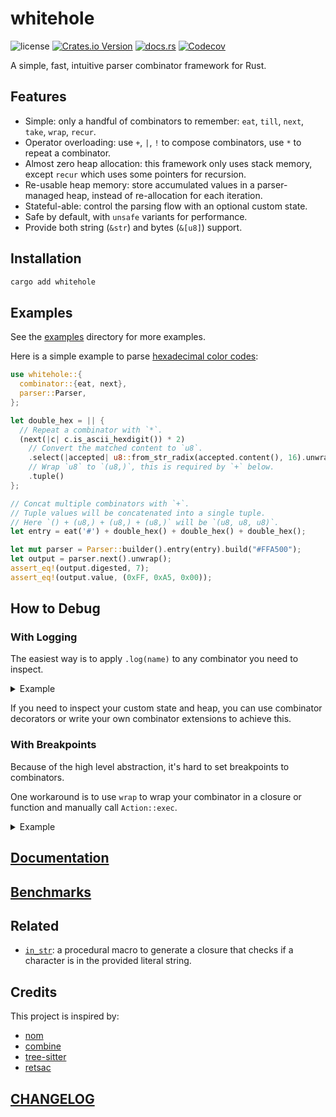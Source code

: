 # whitehole

![license](https://img.shields.io/github/license/DiscreteTom/whitehole?style=flat-square)
[![Crates.io Version](https://img.shields.io/crates/v/whitehole?style=flat-square)](https://crates.io/crates/whitehole)
[![docs.rs](https://img.shields.io/docsrs/whitehole?style=flat-square)](https://docs.rs/whitehole/)
[![Codecov](https://img.shields.io/codecov/c/github/DiscreteTom/whitehole?style=flat-square)](https://codecov.io/gh/DiscreteTom/whitehole)

A simple, fast, intuitive parser combinator framework for Rust.

## Features

- Simple: only a handful of combinators to remember: `eat`, `till`, `next`, `take`, `wrap`, `recur`.
- Operator overloading: use `+`, `|`, `!` to compose combinators, use `*` to repeat a combinator.
- Almost zero heap allocation: this framework only uses stack memory, except `recur` which uses some pointers for recursion.
- Re-usable heap memory: store accumulated values in a parser-managed heap, instead of re-allocation for each iteration.
- Stateful-able: control the parsing flow with an optional custom state.
- Safe by default, with `unsafe` variants for performance.
- Provide both string (`&str`) and bytes (`&[u8]`) support.

## Installation

```bash
cargo add whitehole
```

## Examples

See the [examples](./examples) directory for more examples.

Here is a simple example to parse [hexadecimal color codes](./examples/hex_color.rs):

```rust
use whitehole::{
  combinator::{eat, next},
  parser::Parser,
};

let double_hex = || {
  // Repeat a combinator with `*`.
  (next(|c| c.is_ascii_hexdigit()) * 2)
    // Convert the matched content to `u8`.
    .select(|accepted| u8::from_str_radix(accepted.content(), 16).unwrap())
    // Wrap `u8` to `(u8,)`, this is required by `+` below.
    .tuple()
};

// Concat multiple combinators with `+`.
// Tuple values will be concatenated into a single tuple.
// Here `() + (u8,) + (u8,) + (u8,)` will be `(u8, u8, u8)`.
let entry = eat('#') + double_hex() + double_hex() + double_hex();

let mut parser = Parser::builder().entry(entry).build("#FFA500");
let output = parser.next().unwrap();
assert_eq!(output.digested, 7);
assert_eq!(output.value, (0xFF, 0xA5, 0x00));
```

## How to Debug

### With Logging

The easiest way is to apply `.log(name)` to any combinator you need to inspect.

<details>

<summary>
Example
</summary>

```rust
use whitehole::{
  combinator::{eat, next},
  parser::Parser,
};

let double_hex = || {
  (next(|c| c.is_ascii_hexdigit()).log("hex") * 2)
    .log("double_hex")
    .select(|accepted| u8::from_str_radix(accepted.content(), 16).unwrap())
    .tuple()
};

let entry =
  (eat('#').log("hash") + double_hex().log("R") + double_hex().log("G") + double_hex().log("B"))
    .log("entry");

let mut parser = Parser::builder().entry(entry).build("#FFA500");
parser.next().unwrap();
```

Output:

```text
(entry) input: "#FFA500"
| (hash) input: "#FFA500"
| (hash) output: Some("#")
| (R) input: "FFA500"
| | (double_hex) input: "FFA500"
| | | (hex) input: "FFA500"
| | | (hex) output: Some("F")
| | | (hex) input: "FA500"
| | | (hex) output: Some("F")
| | (double_hex) output: Some("FF")
| (R) output: Some("FF")
| (G) input: "A500"
| | (double_hex) input: "A500"
| | | (hex) input: "A500"
| | | (hex) output: Some("A")
| | | (hex) input: "500"
| | | (hex) output: Some("5")
| | (double_hex) output: Some("A5")
| (G) output: Some("A5")
| (B) input: "00"
| | (double_hex) input: "00"
| | | (hex) input: "00"
| | | (hex) output: Some("0")
| | | (hex) input: "0"
| | | (hex) output: Some("0")
| | (double_hex) output: Some("00")
| (B) output: Some("00")
(entry) output: Some("#FFA500")
```

</details>

If you need to inspect your custom state and heap, you can use combinator decorators or write your own combinator extensions to achieve this.

### With Breakpoints

Because of the high level abstraction, it's hard to set breakpoints to combinators.

One workaround is to use `wrap` to wrap your combinator in a closure or function and manually call `Action::exec`.

<details>

<summary>
Example
</summary>

```rust
use whitehole::{
  combinator::{eat, next},
  parser::Parser,
};

let double_hex = || {
  (next(|c| c.is_ascii_hexdigit()) * 2)
    .select(|accepted| u8::from_str_radix(accepted.content(), 16).unwrap())
    .tuple()
};
// wrap the original combinator
let double_hex = || {
  use whitehole::{action::Action, combinator::wrap};
  let c = double_hex();
  wrap(move |input| {
    // set a breakpoint here
    c.exec(input)
  })
};

let entry = eat('#') + double_hex() + double_hex() + double_hex();

let mut parser = Parser::builder().entry(entry).build("#FFA500");
parser.next().unwrap();
```

</details>

## [Documentation](https://docs.rs/whitehole/)

## [Benchmarks](https://github.com/DiscreteTom/whitehole-bench)

## Related

- [`in_str`](https://github.com/DiscreteTom/in_str/): a procedural macro to generate a closure that checks if a character is in the provided literal string.

## Credits

This project is inspired by:

- [nom](https://github.com/rust-bakery/nom)
- [combine](https://github.com/Marwes/combine)
- [tree-sitter](https://github.com/tree-sitter/tree-sitter)
- [retsac](https://github.com/DiscreteTom/retsac)

## [CHANGELOG](./CHANGELOG.md)
